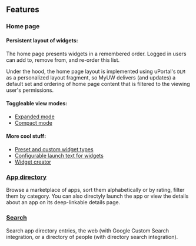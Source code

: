 ## Features

### Home page

#### Persistent layout of widgets:
The home page presents widgets in a remembered order. Logged in users can add to, remove from, and re-order this list.

Under the hood, the home page layout is implemented using uPortal's `DLM` as a personalized layout fragment, so MyUW delivers (and updates) a 
default set and ordering of home page content that is filtered to the viewing user's permissions.

#### Toggleable view modes:
+ [Expanded mode](#/md/expanded)
+ [Compact mode](#/md/compact)
    
#### More cool stuff:
+ [Preset and custom widget types](#/md/widgets)
+ [Configurable launch text for widgets](#/md/widget-launch-button)
+ [Widget creator](https://public.my.wisc.edu/web/widget-creator)

### [App directory](#/md/app-directory)

Browse a marketplace of apps, sort them alphabetically or by rating, filter them by category. You can also directyly launch the app or view the details about an app on its deep-linkable details page.

### [Search](#/md/search)

Search app directory entries, the web (with Google Custom Search integration, or a directory of people (with directory search integration).
